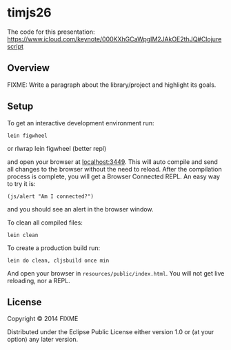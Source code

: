 # timjs26

The code for this presentation:
https://www.icloud.com/keynote/000KXhGCaWpgIM2JAkOE2thJQ#Clojurescript

## Overview

FIXME: Write a paragraph about the library/project and highlight its goals.

## Setup

To get an interactive development environment run:

    lein figwheel
or
    rlwrap lein figwheel (better repl)

and open your browser at [localhost:3449](http://localhost:3449/).
This will auto compile and send all changes to the browser without the
need to reload. After the compilation process is complete, you will
get a Browser Connected REPL. An easy way to try it is:

    (js/alert "Am I connected?")

and you should see an alert in the browser window.

To clean all compiled files:

    lein clean

To create a production build run:

    lein do clean, cljsbuild once min

And open your browser in `resources/public/index.html`. You will not
get live reloading, nor a REPL.

## License

Copyright © 2014 FIXME

Distributed under the Eclipse Public License either version 1.0 or (at your option) any later version.
